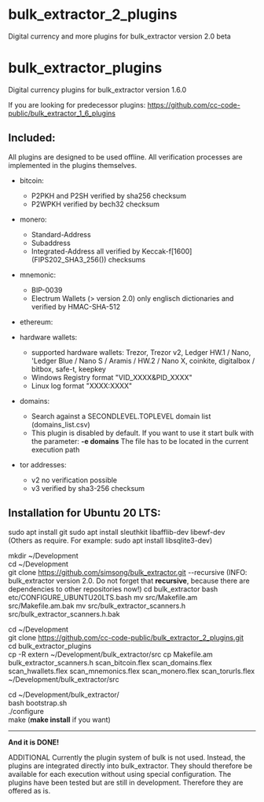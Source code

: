 # bulk_extractor_2_plugins
Digital currency and more plugins for bulk_extractor version 2.0 beta
# bulk_extractor_plugins
Digital currency plugins for bulk_extractor version 1.6.0  

If you are looking for predecessor plugins: https://github.com/cc-code-public/bulk_extractor_1_6_plugins

Included:
-------------------------------------------------
All plugins are designed to be used offline. All verification processes are implemented in the plugins themselves.

* bitcoin:
  * P2PKH and P2SH verified by sha256 checksum 
  * P2WPKH verified by bech32 checksum
 
* monero:
  * Standard-Address
  * Subaddress
  * Integrated-Address
all verified by Keccak-f[1600] (FIPS202_SHA3_256()) checksums

* mnemonic:
  * BIP-0039
  * Electrum Wallets (> version 2.0)
only englisch dictionaries and verified by HMAC-SHA-512

* ethereum:

* hardware wallets:
  * supported hardware wallets: Trezor, Trezor v2, Ledger HW.1 / Nano, 'Ledger Blue /  Nano S / Aramis / HW.2 / Nano X, coinkite, digitalbox / bitbox, safe-t, keepkey
  * Windows Registry format "VID_XXXX&PID_XXXX"
  * Linux log format "XXXX:XXXX"

* domains:
  * Search against a SECONDLEVEL.TOPLEVEL domain list (domains_list.csv)
  * This plugin is disabled by default. If you want to use it start bulk with the parameter: **-e domains**
The file has to be located in the current execution path
 
* tor addresses:
  * v2 no verification possible
  * v3 verified by sha3-256 checksum
 

Installation for Ubuntu 20 LTS:
-------------------------------------------------

sudo apt install git
sudo apt install sleuthkit libafflib-dev libewf-dev  
(Others as require. For example: sudo apt install libsqlite3-dev)  

mkdir ~/Development  
cd ~/Development  
git clone https://github.com/simsong/bulk_extractor.git --recursive  (INFO: bulk_extractor version 2.0. Do not forget that **recursive**, because there are dependencies to other repositories now!)
cd bulk_extractor
bash etc/CONFIGURE_UBUNTU20LTS.bash
mv src/Makefile.am src/Makefile.am.bak
mv src/bulk_extractor_scanners.h src/bulk_extractor_scanners.h.bak


cd ~/Development  
git clone https://github.com/cc-code-public/bulk_extractor_2_plugins.git  
cd bulk_extractor_plugins  
cp -R extern ~/Development/bulk_extractor/src
cp Makefile.am bulk_extractor_scanners.h scan_bitcoin.flex scan_domains.flex scan_hwallets.flex scan_mnemonics.flex scan_monero.flex scan_torurls.flex ~/Development/bulk_extractor/src  

cd ~/Development/bulk_extractor/  
bash bootstrap.sh  
./configure  
make
(**make install** if you want)

-------------------------------------------------

**And it is DONE!**

ADDITIONAL
Currently the plugin system of bulk is not used. Instead, the plugins are integrated directly into bulk_extractor. They should therefore be available for each execution without using special configuration.
The plugins have been tested but are still in development. Therefore they are offered as is. 
